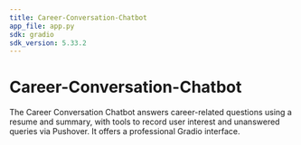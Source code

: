 ```yaml
---
title: Career-Conversation-Chatbot
app_file: app.py
sdk: gradio
sdk_version: 5.33.2
---
```

# Career-Conversation-Chatbot
The Career Conversation Chatbot answers career-related questions using a resume and summary, with tools to record user interest and unanswered queries via Pushover. It offers a professional Gradio interface.
